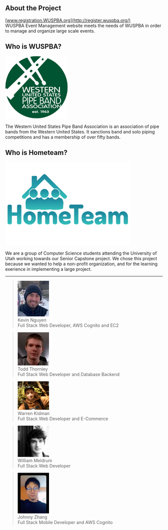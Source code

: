 <head>
  <link rel="shortcut icon" type="image/x-icon" href="images/favicon.ico">
</head>


## About the Project
[www.registration.WUSPBA.org](http://register.wuspba.org/) <br />
WUSPBA Event Management website meets the needs of WUSPBA in order to manage and organize large scale events. 

## Who is WUSPBA? 

<img src="logo-2.png" alt="WUSPBA logo" width="200"/> 

The Western United States Pipe Band Association is an association of pipe bands from the Western United States.
It sanctions band and solo piping competitions and has a membership of over fifty bands.

## Who is Hometeam?

<img src="HomeTeam.png" alt="Home team logo" width="400"/> 

We are a group of Computer Science students attending the University of Utah working towards our Senior Capstone project.
We chose this project because we wanted to help a non-profit organization, and for the learning exerience in implementing
a large project. 

---

> <img src="/images/image3.png" alt="portrait of Kevin" width="100"/> <br />
> Kevin Nguyen   <br />
> Full Stack Web Developer, AWS Cognito and EC2

> <img src="/images/image4.png" alt="portrait of Todd" width="100"/> <br />
> Todd Thornley   <br />
> Full Stack Web Developer and Database Backend

> <img src="/images/image1.png" alt="portrait of Warren" width="100"/> <br />
> Warren Kidman   <br />
> Full Stack Web Developer and E-Commerce

> <img src="/images/image5.jpg" alt="portrait of William" width="100"/> <br />
> William Meldrum   <br />
> Full Stack Web Developer

> <img src="/images/image2.jpg" alt="portrait of Johnny" width="100"/> <br />
> Johnny Zhang   <br />
> Full Stack Mobile Developer and AWS Cognito

